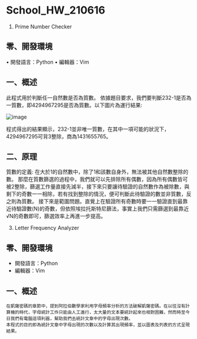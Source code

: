 # School_HW_210616
1. Prime Number Checker    

## 零、開發環境
•	開發語言：Python
•	編輯器：Vim

## 一、概述
此程式用於判斷任一自然數是否為質數。
依據題目要求，我們要判斷232-1是否為一質數，即4294967295是否為質數。以下圖片為運行結果:
 
 ![image](https://user-images.githubusercontent.com/52514950/124442757-a27c4300-ddaf-11eb-9289-0e67d934c5f9.png)

程式得出的結果顯示，232-1並非唯一質數，在其中一項可能的狀況下，4294967295可背3整除，商為1431655765。

## 二、原理
質數的定義: 在大於1的自然數中，除了1和該數自身外，無法被其他自然數整除的數。
那麼在質數篩選的過程中，我們就可以先排除所有偶數，因為所有偶數皆可被2整除，篩選工作量直接先減半，接下來只要讓待驗證的自然數作為被除數，與剩下的奇數一一相除，若有找到整除的情況，便可判斷此待驗證的數並非質數，反之則為質數。
接下來是範圍問題。直覺上在驗證所有奇數時要一一驗證直到最靠近待驗證數(N)的奇數，但依照埃拉托斯特尼篩法，事實上我們只需篩選到最靠近√N的奇數即可，篩選效率上再進一步提高。


3. Letter Frequency Analyzer

## 零、開發環境
-	開發語言：Python
-	編輯器：Vim

## 一、概述
	在凱薩密碼的章節中，提到阿拉伯數學家利用字母頻率分析的方法破解凱薩密碼。在以往沒有計算機的時代，字母統計工作只能由人工進行，太大量的文本要統計起來也相對困難，然而時至今日我們有電腦這項利器，幫助我們去統計文章中的字母出現次數。
	本程式的目的即為統計文章中字母出現的次數以及計算其出現頻率，並以圖表及列表的方式呈現結果。
